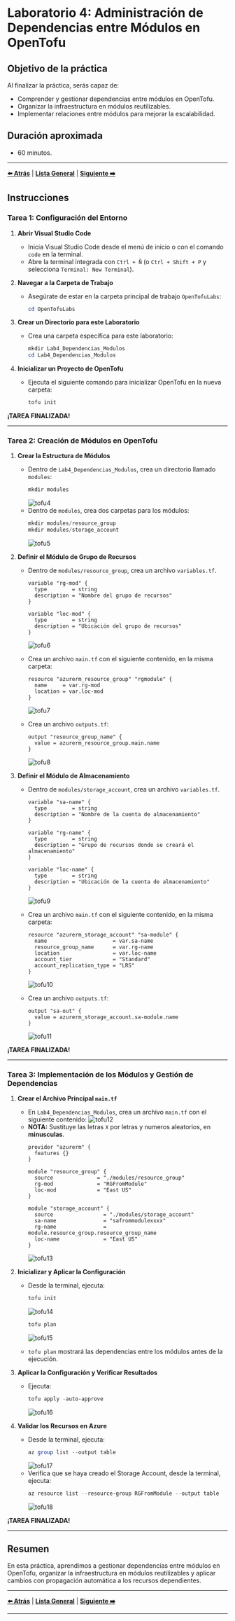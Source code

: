 # Laboratorio 4: Administración de Dependencias entre Módulos en OpenTofu

## Objetivo de la práctica

Al finalizar la práctica, serás capaz de:

- Comprender y gestionar dependencias entre módulos en OpenTofu.
- Organizar la infraestructura en módulos reutilizables.
- Implementar relaciones entre módulos para mejorar la escalabilidad.

## Duración aproximada
- 60 minutos.

---

**[⬅️ Atrás](https://netec-mx.github.io/OPE_TOF_EES1/Cap%C3%ADtulo3/lab3.html)** | **[Lista General](https://github.com/Netec-Mx/OPE_TOF_EES1/blob/main/README.md)** | **[Siguiente ➡️](https://netec-mx.github.io/OPE_TOF_EES1/Cap%C3%ADtulo1/lab1.html)**

## Instrucciones

### Tarea 1: Configuración del Entorno

1. **Abrir Visual Studio Code**
   - Inicia Visual Studio Code desde el menú de inicio o con el comando `code` en la terminal.
   - Abre la terminal integrada con `Ctrl + Ñ` (o `Ctrl + Shift + P` y selecciona `Terminal: New Terminal`).

2. **Navegar a la Carpeta de Trabajo**
   - Asegúrate de estar en la carpeta principal de trabajo `OpenTofuLabs`:
     ```powershell
     cd OpenTofuLabs
     ```

3. **Crear un Directorio para este Laboratorio**
   - Crea una carpeta específica para este laboratorio:
     ```powershell
     mkdir Lab4_Dependencias_Modulos
     cd Lab4_Dependencias_Modulos
     ```

4. **Inicializar un Proyecto de OpenTofu**
   - Ejecuta el siguiente comando para inicializar OpenTofu en la nueva carpeta:
     ```powershell
     tofu init
     ```

**¡TAREA FINALIZADA!**

---

### Tarea 2: Creación de Módulos en OpenTofu

1. **Crear la Estructura de Módulos**
   - Dentro de `Lab4_Dependencias_Modulos`, crea un directorio llamado `modules`:
     ```powershell
     mkdir modules
     ```
     ![tofu4](../images/lab4/img1.png)
   - Dentro de `modules`, crea dos carpetas para los módulos:
     ```powershell
     mkdir modules/resource_group
     mkdir modules/storage_account
     ```
     ![tofu5](../images/lab4/img2.png)

2. **Definir el Módulo de Grupo de Recursos**
   - Dentro de `modules/resource_group`, crea un archivo `variables.tf`.
     ```hcl
     variable "rg-mod" {
       type        = string
       description = "Nombre del grupo de recursos"
     }
     
     variable "loc-mod" {
       type        = string
       description = "Ubicación del grupo de recursos"
     }
     ```
     ![tofu6](../images/lab4/img3.png)

   - Crea un archivo `main.tf` con el siguiente contenido, en la misma carpeta:
     ```hcl
     resource "azurerm_resource_group" "rgmodule" {
       name     = var.rg-mod
       location = var.loc-mod
     }
     ```
     ![tofu7](../images/lab4/img4.png)
   
   - Crea un archivo `outputs.tf`:
     ```hcl
     output "resource_group_name" {
       value = azurerm_resource_group.main.name
     }
     ```
     ![tofu8](../images/lab4/img5.png)

3. **Definir el Módulo de Almacenamiento**
   - Dentro de `modules/storage_account`, crea un archivo `variables.tf`.
     ```hcl
     variable "sa-name" {
       type        = string
       description = "Nombre de la cuenta de almacenamiento"
     }
     
     variable "rg-name" {
       type        = string
       description = "Grupo de recursos donde se creará el almacenamiento"
     }
     
     variable "loc-name" {
       type        = string
       description = "Ubicación de la cuenta de almacenamiento"
     }
     ```
     ![tofu9](../images/lab4/img6.png)

   - Crea un archivo `main.tf` con el siguiente contenido, en la misma carpeta:
     ```hcl
     resource "azurerm_storage_account" "sa-module" {
       name                     = var.sa-name
       resource_group_name      = var.rg-name
       location                 = var.loc-name
       account_tier             = "Standard"
       account_replication_type = "LRS"
     }
     ```
     ![tofu10](../images/lab4/img7.png)
   
   - Crea un archivo `outputs.tf`:
     ```hcl
     output "sa-out" {
       value = azurerm_storage_account.sa-module.name
     }
     ```
     ![tofu11](../images/lab4/img8.png)

**¡TAREA FINALIZADA!**

---

### Tarea 3: Implementación de los Módulos y Gestión de Dependencias

1. **Crear el Archivo Principal `main.tf`**
   - En `Lab4_Dependencias_Modulos`, crea un archivo `main.tf` con el siguiente contenido:
   ![tofu12](../images/lab4/img9.png)
   - **NOTA:** Sustituye las letras `X` por letras y numeros aleatorios, en **minusculas**.
     ```hcl
     provider "azurerm" {
       features {}
     }
     
     module "resource_group" {
       source              = "./modules/resource_group"
       rg-mod              = "RGFromModule"
       loc-mod             = "East US"
     }
     
     module "storage_account" {
       source                = "./modules/storage_account"
       sa-name               = "safrommodulexxxx"
       rg-name               = module.resource_group.resource_group_name
       loc-name              = "East US"
     }
     ```
     ![tofu13](../images/lab4/img10.png)

2. **Inicializar y Aplicar la Configuración**
   - Desde la terminal, ejecuta:
     ```powershell
     tofu init
     ```
     ![tofu14](../images/lab4/img11.png)
     ```powershell
     tofu plan
     ```
     ![tofu15](../images/lab4/img12.png)

   - `tofu plan` mostrará las dependencias entre los módulos antes de la ejecución.

3. **Aplicar la Configuración y Verificar Resultados**
   - Ejecuta:
     ```powershell
     tofu apply -auto-approve
     ```
     ![tofu16](../images/lab4/img13.png)

4. **Validar los Recursos en Azure**
   - Desde la terminal, ejecuta:
     ```powershell
     az group list --output table
     ```
     ![tofu17](../images/lab4/img14.png)
   - Verifica que se haya creado el Storage Account, desde la terminal, ejecuta:
     ```powershell
     az resource list --resource-group RGFromModule --output table
     ```
     ![tofu18](../images/lab4/img15.png)

**¡TAREA FINALIZADA!**

---

## Resumen

En esta práctica, aprendimos a gestionar dependencias entre módulos en OpenTofu, organizar la infraestructura en módulos reutilizables y aplicar cambios con propagación automática a los recursos dependientes.

---

**[⬅️ Atrás](https://netec-mx.github.io/OPE_TOF_EES1/Cap%C3%ADtulo3/lab3.html)** | **[Lista General](https://github.com/Netec-Mx/OPE_TOF_EES1/blob/main/README.md)** | **[Siguiente ➡️](https://netec-mx.github.io/OPE_TOF_EES1/Cap%C3%ADtulo1/lab1.html)**

---
